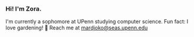 ### Hi! I'm Zora.

I'm currently a sophomore at UPenn studying computer science. Fun fact: I love gardening! 🌱 Reach me at mardjoko@seas.upenn.edu


<!--
**zoramardjoko/zoramardjoko** is a ✨ _special_ ✨ repository because its `README.md` (this file) appears on your GitHub profile.

Here are some ideas to get you started:

- 🔭 I’m currently working on ...
- 🌱 I’m currently learning ...
- 👯 I’m looking to collaborate on ...
- 🤔 I’m looking for help with ...
- 💬 Ask me about ...
- 📫 How to reach me: ...
- 😄 Pronouns: ...
- ⚡ Fun fact: ...
-->
